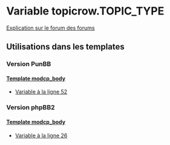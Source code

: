 # Variable topicrow.TOPIC_TYPE
[Explication sur le forum des forums](http://forum.forumactif.com/t294113-listing-des-variables#topicrow.TOPIC_TYPE)
## Utilisations dans les templates
### Version PunBB
#### [Template modcp_body](punbb/modcp_body.md)
* [Variable à la ligne 52](../punbb/modcp_body.tpl#L52)
### Version phpBB2
#### [Template modcp_body](subsilver/modcp_body.md)
* [Variable à la ligne 26](../subsilver/modcp_body.tpl#L26)